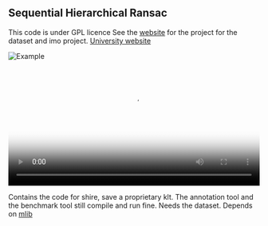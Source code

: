 ## Sequential Hierarchical Ransac
This code is under GPL licence
See the [website](https://midjji.github.io/shire/) for the project for the dataset and imo project.
[University website](http://www.cvl.isy.liu.se/research/datasets/imo-dataset/)

![Example](https://www.cvl.isy.liu.se/research/datasets/imo-dataset/shire-example-thumbnail.png)
<video style="display:block; margin: 0 auto;width:100%;" poster="https://www.cvl.isy.liu.se/research/datasets/imo-dataset/shire-example-thumbnail.png" controls>  
  <source src="https://www.cvl.isy.liu.se/research/datasets/imo-dataset/shire.mp4" type="video/mp4"> 
</video>


Contains the code for shire, save a proprietary klt. The annotation tool and the benchmark tool still compile and run fine. Needs the dataset. 
Depends on [mlib](https://github.com/midjji/mlib/)

